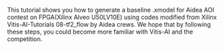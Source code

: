 This tutorial shows you how to generate a baseline .xmodel for Aidea AOI contest on FPGA(Xilinx Alveo U50LV10E) using codes modified from Xilinx Vitis-AI-Tutorials 08-tf2_flow by Aidea crews. We hope that by following these steps, you could become more familiar with Vitis-AI and the competition.
